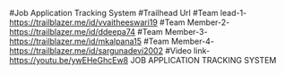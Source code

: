 #Job Application Tracking System
#Trailhead Url
#Team lead-1-https://trailblazer.me/id/vvaitheeswari19
#Team Member-2-https://trailblazer.me/id/ddeepa74
#Team Member-3-https://trailblazer.me/id/mkalpana15
#Team Member-4-https://trailblazer.me/id/sargunadevi2002
#Video link-https://youtu.be/ywEHeGhcEw8 JOB APPLICATION TRACKING SYSTEM
